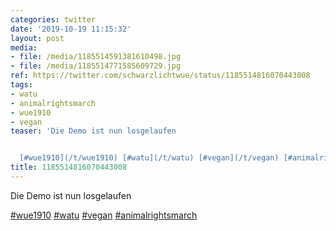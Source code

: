 ```yaml
---
categories: twitter
date: '2019-10-19 11:15:32'
layout: post
media:
- file: /media/1185514591381610498.jpg
- file: /media/1185514771585609729.jpg
ref: https://twitter.com/schwarzlichtwue/status/1185514816070443008
tags:
- watu
- animalrightsmarch
- wue1910
- vegan
teaser: 'Die Demo ist nun losgelaufen


  [#wue1910](/t/wue1910) [#watu](/t/watu) [#vegan](/t/vegan) [#animalrightsmarch](/t/animalrightsmarch) '
title: 1185514816070443008
---
```

Die Demo ist nun losgelaufen

[#wue1910](/t/wue1910) [#watu](/t/watu) [#vegan](/t/vegan) [#animalrightsmarch](/t/animalrightsmarch) 